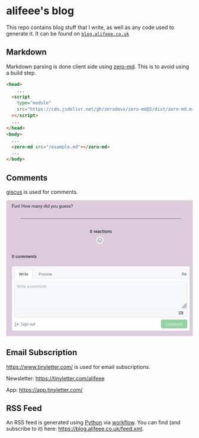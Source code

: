 # alifeee's blog

This repo contains blog stuff that I write, as well as any code used to generate it. It can be found on [`blog.alifeee.co.uk`](https://blog.alifeee.co.uk)

## Markdown

Markdown parsing is done client side using [zero-md](https://github.com/zerodevx/zero-md). This is to avoid using a build step.

```html
<head>
    ...
  <script
    type="module"
    src="https://cdn.jsdelivr.net/gh/zerodevx/zero-md@2/dist/zero-md.min.js"
  ></script>
  ...
</head>
<body>
  ...
  <zero-md src="/example.md"></zero-md>
  ...
</body>
```

## Comments

[giscus](https://giscus.app) is used for comments.

![Screenshot of comment form](images/giscus.png)

## Email Subscription

<https://www.tinyletter.com/> is used for email subscriptions.

Newsletter: <https://tinyletter.com/alifeee>

App: <https://app.tinyletter.com/>

## RSS Feed

An RSS feed is generated using [Python](./utilities.py/rss_feed.py) via [workflow](./.github/workflows/rss.yml). You can find (and subscribe to it) here: <https://blog.alifeee.co.uk/feed.xml>.
